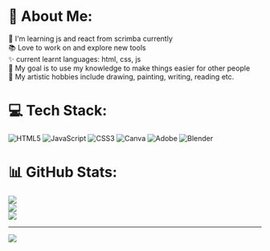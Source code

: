 # 💫 About Me:
🚀 I'm learning js and react from scrimba currently<br>📚 Love to work on and explore new tools<br>✨ current learnt languages: html, css, js<br>🎉 My goal is to use my knowledge to make things easier for other people<br>🔭 My artistic hobbies include drawing, painting, writing, reading etc.


# 💻 Tech Stack:
![HTML5](https://img.shields.io/badge/html5-%23E34F26.svg?style=flat&logo=html5&logoColor=white) ![JavaScript](https://img.shields.io/badge/javascript-%23323330.svg?style=flat&logo=javascript&logoColor=%23F7DF1E) ![CSS3](https://img.shields.io/badge/css3-%231572B6.svg?style=flat&logo=css3&logoColor=white) ![Canva](https://img.shields.io/badge/Canva-%2300C4CC.svg?style=flat&logo=Canva&logoColor=white) ![Adobe](https://img.shields.io/badge/adobe-%23FF0000.svg?style=flat&logo=adobe&logoColor=white) ![Blender](https://img.shields.io/badge/blender-%23F5792A.svg?)
# 📊 GitHub Stats:
![](https://github-readme-stats.vercel.app/api?username=Marium-az&theme=dark&hide_border=false&include_all_commits=false&count_private=false)<br/>
![](https://nirzak-streak-stats.vercel.app/?user=Marium-az&theme=dark&hide_border=false)<br/>
![](https://github-readme-stats.vercel.app/api/top-langs/?username=Marium-az&theme=dark&hide_border=false&include_all_commits=false&count_private=false&layout=compact)

---
[![](https://visitcount.itsvg.in/api?id=Marium-az&icon=0&color=0)](https://visitcount.itsvg.in)

<!-- Proudly created with GPRM ( https://gprm.itsvg.in ) -->
